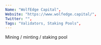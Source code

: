 ```yaml
--- 
Name: "WolfEdge Capital", 
Website: "https://www.wolfedge.capital/", 
Twitter: "", 
Tags: "Validators, Staking Pools", 
--- 
```

<!--lang:en--> 
Mining / minting / staking pool
<!--lang:es--] 
Minería / acuñación / grupo de participación
<!--lang:de--] 
Mining / Minting / Staking-Pool
<!--lang:fr--] 
Pool minier / monnayeur / jalonnement
<!--lang:pl--] 
Górnictwo / bicie / tyczenie puli
<!--lang:uk--] 
Майнінг / карбування / стейкинг-пул
[!--lang:*--> 

